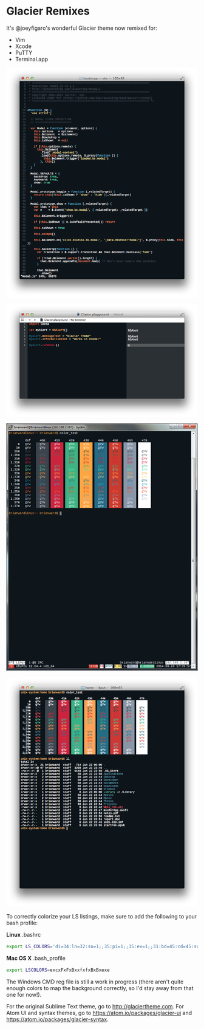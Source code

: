 Glacier Remixes
=================

It's @joeyfigaro's wonderful Glacier theme now remixed for:

* Vim
* Xcode
* PuTTY
* Terminal.app

![VIM](/vim.png)

![Xcode](/xcode.png)

![PuTTY](/putty.png)

![Terminal.app](/terminal.png)

To correctly colorize your LS listings, make sure to add the following to your bash profile:

**Linux** .bashrc
```bash
export LS_COLORS='di=34:ln=32:so=1;;35:pi=1;;35:ex=1;;31:bd=45:cd=45:su=41:sg=41:tw=40:ow=40:*.rpm=1;;36'
```
**Mac OS X** .bash_profile
```bash
export LSCOLORS=excxFxFxBxxfxfxBxBxexe
```

The Windows CMD reg file is still a work in progress (there aren't quite enough colors to map the background correctly, so I'd stay away from that one for now!).

For the original Sublime Text theme, go to http://glaciertheme.com. For Atom UI and syntax themes, go to https://atom.io/packages/glacier-ui and https://atom.io/packages/glacier-syntax.
